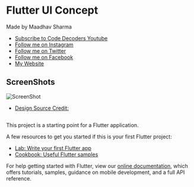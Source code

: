 # Flutter UI Concept

Made by Maadhav Sharma
- [Subscribe to Code Decoders Youtube](http://bit.ly/CodeDecoders)
- [Follow me on Instagram](https://instagram.com/maadhav_sharma)
- [Follow me on Twitter](https://twitter.com/maadhav_sharma)
- [Follow me on Facebook](https://facebook.com/maadhav2001)
- [My Website](https://decoders.code.blog)
## ScreenShots


![ScreenShot](https://raw.githubusercontent.com/Maadhav/flutter-login-ui-concept/master/assets/thumbnail.png)

- [Design Source Credit:](https://www.uplabs.com/)
## 
This project is a starting point for a Flutter application.

A few resources to get you started if this is your first Flutter project:

- [Lab: Write your first Flutter app](https://flutter.dev/docs/get-started/codelab)
- [Cookbook: Useful Flutter samples](https://flutter.dev/docs/cookbook)

For help getting started with Flutter, view our
[online documentation](https://flutter.dev/docs), which offers tutorials,
samples, guidance on mobile development, and a full API reference.
